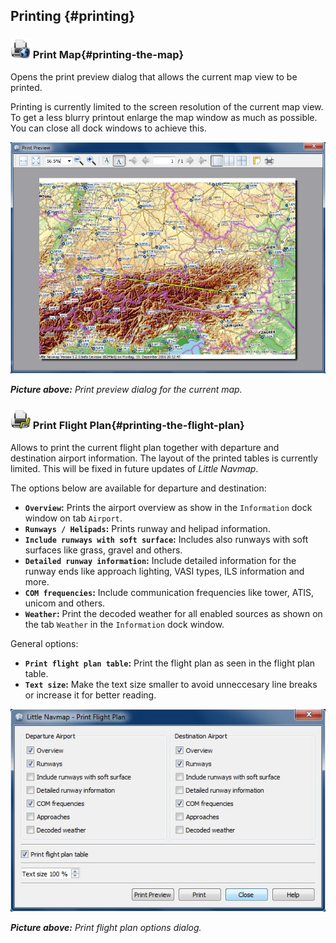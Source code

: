 ## Printing {#printing}

### ![Print Map](../images/icons/printmap.png "Print Map") Print Map{#printing-the-map}

Opens the print preview dialog that allows the current map view to be printed.

Printing is currently limited to the screen resolution
of the current map view. To get a less blurry printout enlarge the map window as much as possible. You
can close all dock windows to achieve this.

![Print Map Preview Dialog](../images/printmap.jpg "Print Map Preview Dialog")

_**Picture above:** Print preview dialog for the current map._

### ![Print Flight Pan](../images/icons/printflightplan.png "Print Flight Plan") Print Flight Plan{#printing-the-flight-plan}

Allows to print the current flight plan together with departure and destination airport information.
The layout of the printed tables is currently limited. This will be fixed in future updates of _Little Navmap_.

The options below are available for departure and destination:

* **`Overview`:** Prints the airport overview as show in the `Information` dock window on tab `Airport`.
* **`Runways / Helipads`:** Prints runway and helipad information.
* **`Include runways with soft surface`:** Includes also runways with soft surfaces like grass,
gravel and others.
* **`Detailed runway information`:** Include detailed information for the runway ends like approach
lighting, VASI types, ILS information and more.
* **`COM frequencies`:** Include communication frequencies like tower, ATIS, unicom and others.
* **`Weather`:** Print the decoded weather for all enabled sources as shown on the tab `Weather` in the `Information` dock window.

General options:

* **`Print flight plan table`:** Print the flight plan as seen in the flight plan table.
* **`Text size`:** Make the text size smaller to avoid unneccesary line breaks or increase it for better reading.

![Print Flight Plan Dialog](../images/printfp.jpg "Print Flight Plan Dialog")

_**Picture above:** Print flight plan options dialog._

